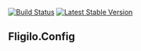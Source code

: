 [![Build Status](https://travis-ci.org/fliglio/config.svg?branch=master)](https://travis-ci.org/fliglio/config)
[![Latest Stable Version](https://poser.pugx.org/fliglio/config/v/stable.svg)](https://packagist.org/packages/fliglio/config)

## Fligilo.Config


